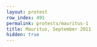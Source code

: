 ```yaml
---
layout: protest
row_index: 491
permalink: protests/mauritus-1
title: Mauritus, September 2011
hidden: true
---
```

